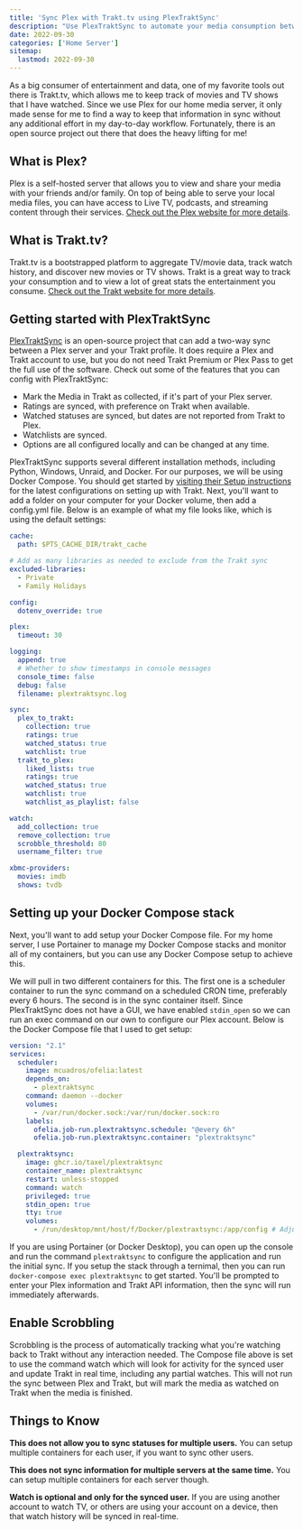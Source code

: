 ```yaml
---
title: 'Sync Plex with Trakt.tv using PlexTraktSync'
description: "Use PlexTraktSync to automate your media consumption between Plex and Trakt.tv."
date: 2022-09-30
categories: ['Home Server']
sitemap:
  lastmod: 2022-09-30
---
```


As a big consumer of entertainment and data, one of my favorite tools out there is Trakt.tv, which allows me to keep track of movies and TV shows that I have watched. Since we use Plex for our home media server, it only made sense for me to find a way to keep that information in sync without any additional effort in my day-to-day workflow. Fortunately, there is an open source project out there that does the heavy lifting for me!

## What is Plex?

Plex is a self-hosted server that allows you to view and share your media with your friends and/or family. On top of being able to serve your local media files, you can have access to Live TV, podcasts, and streaming content through their services. [Check out the Plex website for more details](https://www.plex.tv/).

## What is Trakt.tv?

Trakt.tv is a bootstrapped platform to aggregate TV/movie data, track watch history, and discover new movies or TV shows. Trakt is a great way to track your consumption and to view a lot of great stats the entertainment you consume. [Check out the Trakt website for more details](https://trakt.tv/).

## Getting started with PlexTraktSync

[PlexTraktSync](https://github.com/Taxel/PlexTraktSync) is an open-source project that can add a two-way sync between a Plex server and your Trakt profile. It does require a Plex and Trakt account to use, but you do not need Trakt Premium or Plex Pass to get the full use of the software. Check out some of the features that you can config with PlexTraktSync:

* Mark the Media in Trakt as collected, if it's part of your Plex server.
* Ratings are synced, with preference on Trakt when available.
* Watched statuses are synced, but dates are not reported from Trakt to Plex.
* Watchlists are synced.
* Options are all configured locally and can be changed at any time.

PlexTraktSync supports several different installation methods, including Python, Windows, Unraid, and Docker. For our purposes, we will be using Docker Compose. You should get started by [visiting their Setup instructions](https://github.com/Taxel/PlexTraktSync#setup) for the latest configurations on setting up with Trakt. Next, you'll want to add a folder on your computer for your Docker volume, then add a config.yml file. Below is an example of what my file looks like, which is using the default settings:

```yaml [config.yml]
cache:
  path: $PTS_CACHE_DIR/trakt_cache

# Add as many libraries as needed to exclude from the Trakt sync
excluded-libraries:
  - Private
  - Family Holidays

config:
  dotenv_override: true

plex:
  timeout: 30

logging:
  append: true
  # Whether to show timestamps in console messages
  console_time: false
  debug: false
  filename: plextraktsync.log

sync:
  plex_to_trakt:
    collection: true
    ratings: true
    watched_status: true
    watchlist: true
  trakt_to_plex:
    liked_lists: true
    ratings: true
    watched_status: true
    watchlist: true
    watchlist_as_playlist: false

watch:
  add_collection: true
  remove_collection: true
  scrobble_threshold: 80
  username_filter: true

xbmc-providers:
  movies: imdb
  shows: tvdb
```

## Setting up your Docker Compose stack

Next, you'll want to add setup your Docker Compose file. For my home server, I use Portainer to manage my Docker Compose stacks and monitor all of my containers, but you can use any Docker Compose setup to achieve this.

We will pull in two different containers for this. The first one is a scheduler container to run the sync command on a scheduled CRON time, preferably every 6 hours. The second is in the sync container itself. Since PlexTraktSync does not have a GUI, we have enabled `stdin_open` so we can run an exec command on our own to configure our Plex account.  Below is the Docker Compose file that I used to get setup:

```yaml [docker-compose.yml]
version: "2.1"
services:
  scheduler:
    image: mcuadros/ofelia:latest
    depends_on:
      - plextraktsync
    command: daemon --docker
    volumes:
      - /var/run/docker.sock:/var/run/docker.sock:ro
    labels:
      ofelia.job-run.plextraktsync.schedule: "@every 6h"
      ofelia.job-run.plextraktsync.container: "plextraktsync"

  plextraktsync:
    image: ghcr.io/taxel/plextraktsync
    container_name: plextraktsync
    restart: unless-stopped
    command: watch
    privileged: true
    stdin_open: true
    tty: true
    volumes:
      - /run/desktop/mnt/host/f/Docker/plextraxtsync:/app/config # Adjust this to match your folder with the config.yml file.
```

If you are using Portainer (or Docker Desktop), you can open up the console and run the command `plextraktsync` to configure the application and run the initial sync. If you setup the stack through a ternimal, then you can run `docker-compose exec plextraktsync` to get started. You'll be prompted to enter your Plex information and Trakt API information, then the sync will run immediately afterwards.

## Enable Scrobbling

Scrobbling is the process of automatically tracking what you're watching back to Trakt without any interaction needed. The Compose file above is set to use the command watch which will look for activity for the synced user and update Trakt in real time, including any partial watches. This will not run the sync between Plex and Trakt, but will mark the media as watched on Trakt when the media is finished.

## Things to Know

**This does not allow you to sync statuses for multiple users.** You can setup multiple containers for each user, if you want to sync other users.

**This does not sync information for multiple servers at the same time.** You can setup multiple containers for each server though.

**Watch is optional and only for the synced user.** If you are using another account to watch TV, or others are using your account on a device, then that watch history will be synced in real-time.